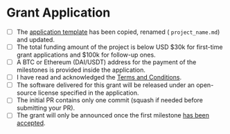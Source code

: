 # Grant Application

- [ ] The [application template](https://github.com/w3f/Open-Grants-Program/blob/master/applications/application-template.md) has been copied, renamed ( `project_name.md`) and updated.
- [ ] The total funding amount of the project is below USD $30k for first-time grant applications and $100k for follow-up ones.
- [ ] A BTC or Ethereum (DAI/USDT) address for the payment of the milestones is provided inside the application.
- [ ] I have read and acknowledged the [Terms and Conditions](https://github.com/w3f/Open-Grants-Program/blob/master/src/T&Cs.md).
- [ ] The software delivered for this grant will be released under an open-source license specified in the application.
- [ ] The initial PR contains only one commit (squash if needed before submitting your PR).
- [ ] The grant will only be announced once the first milestone [has been accepted](https://github.com/w3f/Grant-Milestone-Delivery).
